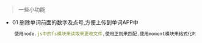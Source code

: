>一些小功能

* 01 删除单词前面的数字及点号,方便上传到单词APP中
```js
    使用node.js中的fs模块来读取来更改文件,使用正则来匹配,使用moment模块来格式化时间戳

```